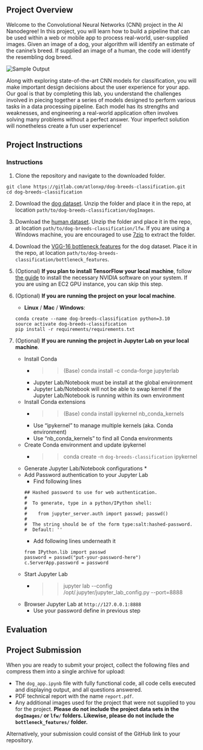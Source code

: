 [//]: # (Image References)

[image1]: ./images/sample_dog_output.png "Sample Output"
[image2]: ./images/vgg16_model.png "VGG-16 Model Keras Layers"
[image3]: ./images/vgg16_model_draw.png "VGG16 Model Figure"


## Project Overview

Welcome to the Convolutional Neural Networks (CNN) project in the AI Nanodegree! In this project, you will learn how to build a pipeline that can be used within a web or mobile app to process real-world, user-supplied images.  Given an image of a dog, your algorithm will identify an estimate of the canine’s breed.  If supplied an image of a human, the code will identify the resembling dog breed.  

![Sample Output][image1]

Along with exploring state-of-the-art CNN models for classification, you will make important design decisions about the user experience for your app.  Our goal is that by completing this lab, you understand the challenges involved in piecing together a series of models designed to perform various tasks in a data processing pipeline.  Each model has its strengths and weaknesses, and engineering a real-world application often involves solving many problems without a perfect answer.  Your imperfect solution will nonetheless create a fun user experience!

## Project Instructions

### Instructions

1. Clone the repository and navigate to the downloaded folder.
```	
git clone https://gitlab.com/atlonxp/dog-breeds-classification.git
cd dog-breeds-classification
```

2. Download the [dog dataset](https://gitlab.com/atlonxp/siit-deep-learning/-/raw/main/dogImages.zip).  Unzip the folder and place it in the repo, at location `path/to/dog-breeds-classification/dogImages`. 

3. Download the [human dataset](https://gitlab.com/atlonxp/siit-deep-learning/-/raw/main/lfw.zip).  Unzip the folder and place it in the repo, at location `path/to/dog-breeds-classification/lfw`.  If you are using a Windows machine, you are encouraged to use [7zip](http://www.7-zip.org/) to extract the folder. 

4. Download the [VGG-16 bottleneck features](https://gitlab.com/atlonxp/siit-deep-learning/-/raw/main/DogVGG16Data.npz) for the dog dataset. Place it in the repo, at location `path/to/dog-breeds-classification/bottleneck_features`.

5. (Optional) __If you plan to install TensorFlow your local machine__, follow [the guide](https://www.tensorflow.org/install/) to install the necessary NVIDIA software on your system.  If you are using an EC2 GPU instance, you can skip this step.

6. (Optional) **If you are running the project on your local machine**.

	- __Linux__ / __Mac__ / __Windows__: 
	```
	conda create --name dog-breeds-classification python=3.10
	source activate dog-breeds-classification
	pip install -r requirements/requirements.txt
	```
	
7. (Optional) **If you are running the project in Jupyter Lab on your local machine**. 

	- Install Conda
		* >> (Base) conda install -c conda-forge jupyterlab
		* Jupyter Lab/Notebook must be install at the global environment
		* Jupyter Lab/Notebook will not be able to swap kernel if the Jupyter Lab/Notebook is running within its own environment
	- Install Conda extensions
		* >> (Base) conda install ipykernel nb_conda_kernels
		* Use “ipykernel” to manage multiple kernels (aka. Conda environment)
		* Use “nb_conda_kernels” to find all Conda environments 
	- Create Conda environment and update ipykernel
		* >> conda create -n `dog-breeds-classification` ipykernel
	- Generate Jupyter Lab/Notebook configurations
		* 
	- Add Password authentication to your Jupyter Lab
		- Find following lines
		```
		## Hashed password to use for web authentication.
		#  
		#  To generate, type in a python/IPython shell:
		#  
		#    from jupyter_server.auth import passwd; passwd()
		#  
		#  The string should be of the form type:salt:hashed-password.
		#  Default: ''
		```
		- Add following lines underneath it
		```
		from IPython.lib import passwd
		password = passwd("put-your-password-here")
		c.ServerApp.password = password
		```
	- Start Jupyter Lab
		* >> jupyter lab --config /opt/.jupyter/jupyter_lab_config.py --port=8888
	- Browser Jupyter Lab at `http://127.0.0.1:8888`
		* Use your password define in previous step
		
## Evaluation

<!-- Your project will be reviewed by a Udacity reviewer against the CNN project [rubric](https://review.udacity.com/#!/rubrics/810/view).  Review this rubric thoroughly, and self-evaluate your project before submission.  All criteria found in the rubric must meet specifications for you to pass. -->

## Project Submission

When you are ready to submit your project, collect the following files and compress them into a single archive for upload:
- The `dog_app.ipynb` file with fully functional code, all code cells executed and displaying output, and all questions answered.
- PDF technical report with the name `report.pdf`.
- Any additional images used for the project that were not supplied to you for the project. __Please do not include the project data sets in the `dogImages/` or `lfw/` folders.  Likewise, please do not include the `bottleneck_features/` folder.__

Alternatively, your submission could consist of the GitHub link to your repository.
